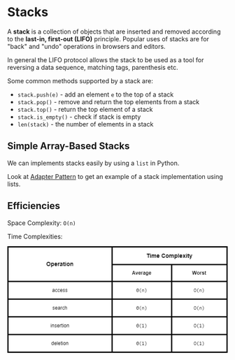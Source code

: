 # Stacks

A **stack** is a collection of objects that are inserted and removed according to the **last-in, first-out (LIFO)** principle. Popular uses of stacks are for "back" and "undo" operations in browsers and editors.

In general the LIFO protocol allows the stack to be used as a tool for reversing a data sequence, matching tags, parenthesis etc.

Some common methods supported by a stack are:

- `stack.push(e)` - add an element `e` to the top of a stack
- `stack.pop()` - remove and return the top elements from a stack
- `stack.top()` - return the top element of a stack
- `stack.is_empty()` - check if stack is empty
- `len(stack)` - the number of elements in a stack


## Simple Array-Based Stacks
We can implements stacks easily by using a `list` in Python. 

Look at [Adapter Pattern](../Object%20Oriented%20Programming/adapter_pattern.ipynb) to get an example of a stack implementation using lists.

## Efficiencies

Space Complexity: `O(n)`

Time Complexities:

![Arrays](./drawio_diagrams/stacks.drawio.png)

